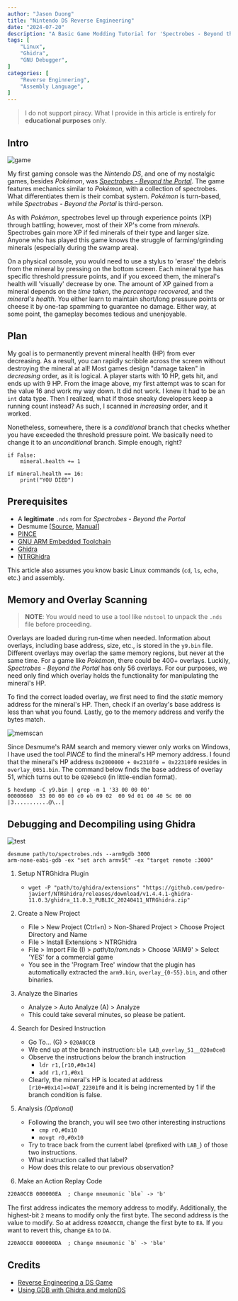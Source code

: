 ```yaml
---
author: "Jason Duong"
title: "Nintendo DS Reverse Engineering"
date: "2024-07-20"
description: "A Basic Game Modding Tutorial for 'Spectrobes - Beyond the Portal'"
tags: [
    "Linux",
    "Ghidra",
    "GNU Debugger",
]
categories: [
    "Reverse Enginnering",
    "Assembly Language",
]
---
```


>I do not support piracy. What I provide in this article is entirely for __educational purposes__ only.

## Intro

<img src="https://raw.githubusercontent.com/ben-my-to/website/main/static/images/game.png" alt="game">

My first gaming console was the _Nintendo DS_, and one of my nostalgic games, besides _Pokémon_, was [_Spectrobes - Beyond the Portal_](https://spectrobes.fandom.com/wiki/Spectrobes_Beyond_the_Portals).
The game features mechanics similar to _Pokémon_, with a collection of spectrobes. What differentiates them is their combat system. _Pokémon_ is turn-based, while _Spectrobes - Beyond the Portal_ is third-person.

As with _Pokémon_, spectrobes level up through experience points (XP) through battling; however, most of their XP's come from _minerals_. Spectrobes gain more XP if fed minerals of their type and larger size. Anyone who has played this game knows the struggle of farming/grinding minerals (especially during the swamp area).

On a physical console, you would need to use a stylus to 'erase' the debris from the mineral by pressing on the bottom screen. Each mineral type has specific threshold pressure points, and if you exceed them, the mineral's health will 'visually' decrease by one. The amount of XP gained from a mineral depends on the _time taken_, the _percentage recovered_, and the _mineral's health_. You either learn to maintain short/long pressure points or cheese it by one-tap spamming to guarantee no damage. Either way, at some point, the gameplay becomes tedious and unenjoyable.

## Plan

My goal is to permanently prevent mineral health (HP) from ever decreasing. As a result, you can rapidly scribble across the screen without destroying the mineral at all! Most games design "damage taken" in _decreasing_ order, as it is logical. A player starts with 10 HP, gets hit, and ends up with 9 HP. From the image above, my first attempt was to scan for the value 16 and work my way down. It did not work. I knew it had to be an `int` data type. Then I realized, what if those sneaky developers keep a running count instead? As such, I scanned in _increasing_ order, and it worked.

Nonetheless, somewhere, there is a _conditional_ branch that checks whether you have exceeded the threshold pressure point. We basically need to change it to an _unconditional_ branch. Simple enough, right?

```text
if False:
    mineral.health += 1

if mineral.health == 16:
    print("YOU DIED")
```

## Prerequisites

- A __legitimate__ `.nds` rom for _Spectrobes - Beyond the Portal_
- Desmume [[Source](https://github.com/TASEmulators/desmume/releases/tag/release_0_9_13), [Manual](https://wiki.desmume.org/index.php?title=Installing_DeSmuME_from_source_on_Linux)]
- [PINCE](https://github.com/korcankaraokcu/PINCE)
- [GNU ARM Embedded Toolchain](https://developer.arm.com/downloads/-/gnu-rm)
- [Ghidra](https://github.com/NationalSecurityAgency/ghidra/releases/latest)
- [NTRGhidra](https://github.com/pedro-javierf/NTRGhidra/releases/latest)

This article also assumes you know basic Linux commands (`cd`, `ls`, `echo`, etc.) and assembly.

## Memory and Overlay Scanning

>__NOTE__: You would need to use a tool like `ndstool` to unpack the `.nds` file before proceeding.

Overlays are loaded during run-time when needed. Information about overlays, including base address, size, etc., is stored in the `y9.bin` file. Different overlays may overlap the same memory regions, but never at the same time. For a game like _Pokémon_, there could be 400+ overlays. Luckily, _Spectrobes - Beyond the Portal_ has only 56 overlays. For our purposes, we need only find which overlay holds the functionality for manipulating the mineral's HP.

To find the correct loaded overlay, we first need to find the _static_ memory address for the mineral's HP. Then, check if an overlay's base address is less than what you found. Lastly, go to the memory address and verify the bytes match.

<img src="https://raw.githubusercontent.com/ben-my-to/website/main/static/images/memscan.png" alt="memscan">

Since Desmume's RAM search and memory viewer only works on Windows, I have used the tool _PINCE_ to find the mineral's HP memory address. I found that the mineral's HP address `0x2000000 + 0x2310f0 = 0x22310f0` resides in `overlay_0051.bin`. The command below finds the base address of overlay 51, which turns out to be `0209ebc0` (in little-endian format).

```text
$ hexdump -C y9.bin | grep -m 1 '33 00 00 00'
00000660  33 00 00 00 c0 eb 09 02  00 9d 01 00 40 5c 00 00  |3...........@\..|
```

## Debugging and Decompiling using Ghidra

<img src="https://raw.githubusercontent.com/ben-my-to/website/main/static/images/test.png" alt="test">

```text
desmume path/to/spectrobes.nds --arm9gdb 3000
arm-none-eabi-gdb -ex "set arch armv5t" -ex "target remote :3000"
```

1. Setup NTRGhidra Plugin
    - `wget -P "path/to/ghidra/extensions" "https://github.com/pedro-javierf/NTRGhidra/releases/download/v1.4.4.1-ghidra-11.0.3/ghidra_11.0.3_PUBLIC_20240411_NTRGhidra.zip"`

2. Create a New Project
    - File > New Project (Ctrl+n) > Non-Shared Project > Choose Project Directory and Name
    - File > Install Extensions > NTRGhidra
    - File > Import File (I) > _path/to/rom.nds_ > Choose 'ARM9' > Select 'YES' for a commercial game
    - You see in the 'Program Tree' window that the plugin has automatically extracted the `arm9.bin`, `overlay_{0-55}.bin`, and other binaries.

3. Analyze the Binaries
    - Analyze > Auto Analyze (A) > Analyze
    - This could take several minutes, so please be patient.

4. Search for Desired Instruction
    - Go To... (G) > `020A0CCB`
    - We end up at the branch instruction: `ble LAB_overlay_51__020a0ce8`
    - Observe the instructions below the branch instruction
        - `ldr r1,[r10,#0x14]`
        - `add r1,r1,#0x1`
    - Clearly, the mineral's HP is located at address `[r10+#0x14]=>DAT_22301f0` and it is being incremented by 1 if the branch condition is false.

5. Analysis _(Optional)_
    - Following the branch, you will see two other interesting instructions
        - `cmp r0,#0x10`
        - `movgt r0,#0x10`
    - Try to trace back from the current label (prefixed with `LAB_`) of those two instructions.
    - What instruction called that label?
    - How does this relate to our previous observation?

6. Make an Action Replay Code

```txt
220A0CCB 000000EA  ; Change mneumonic `ble` -> 'b'
```

The first address indicates the memory address to modify. Additionally, the highest-bit `2` means to modify only the first byte. The second address is the value to modify. So at address `020A0CCB`, change the first byte to `EA`. If you want to revert this, change `EA` to `DA`.

```txt
220A0CCB 000000DA  ; Change mneumonic `b` -> 'ble'
```

## Credits

- [Reverse Engineering a DS Game](https://www.starcubelabs.com/reverse-engineering-ds/)
- [Using GDB with Ghidra and melonDS](https://bookstack.nsmbcentral.net/books/new-super-mario-bros-ds/page/using-gdb-with-ghidra-and-melonds)
